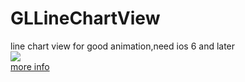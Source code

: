 GLLineChartView
===============
<div>
line chart view for good animation,need ios 6 and later
</div>
<div>
<img src="http://img.ganlvji.com/2014/03/linchart1.png!320.jpg"/>
</div>
<div>
<a href=" http://www.ganlvji.com/dynamic_chart/">more info</a>
</div>
